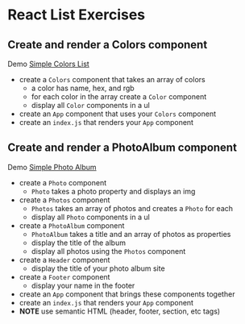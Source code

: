 # React List Exercises

## Create and render a Colors component

Demo [Simple Colors List](https://demo.alchemycodelab.io/simple-colors-list)

* create a `Colors` component that takes an array of colors
  * a color has name, hex, and rgb
  * for each color in the array create a `Color` component
  * display all `Color` components in a ul
* create an `App` component that uses your `Colors` component
* create an `index.js` that renders your `App` component

## Create and render a PhotoAlbum component

Demo [Simple Photo Album](https://demo.alchemycodelab.io/simple-photo-album)

* create a `Photo` component
  * `Photo` takes a photo property and displays an img
* create a `Photos` component
  * `Photos` takes an array of photos and creates a `Photo` for each
  * display all `Photo` components in a ul
* create a `PhotoAlbum` component
  * `PhotoAlbum` takes a title and an array of photos as properties
  * display the title of the album
  * display all photos using the `Photos` component
* create a `Header` component
  * display the title of your photo album site
* create a `Footer` component
  * display your name in the footer
* create an `App` component that brings these components together
* create an `index.js` that renders your `App` component
* **NOTE** use semantic HTML (header, footer, section, etc tags)
